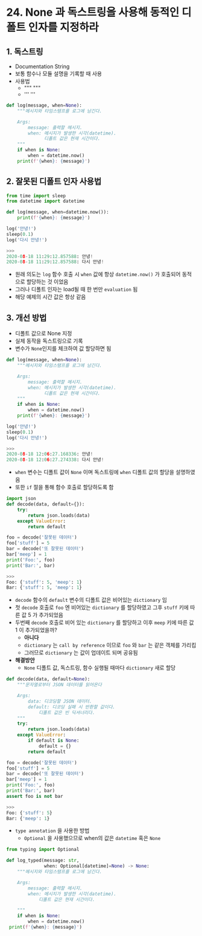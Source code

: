 # 24. None 과 독스트링을 사용해 동적인 디폴트 인자를 지정하라

## 1. 독스트링

- Documentation String
- 보통 함수나 모듈 설명을 기록할 때 사용
- 사용법
    - """ """
    - ''' '''

```python
def log(message, when=None):
    """메시지와 타임스탬프를 로그에 남긴다.

    Args:
        message: 출력할 메시지.
        when: 메시지가 발생한 시각(datetime).
              디폴트 값은 현재 시간이다.
    """
    if when is None:
        when = datetime.now()
    print(f'{when}: {message}')
```

## 2. 잘못된 디폴트 인자 사용법

```python
from time import sleep
from datetime import datetime

def log(message, when=datetime.now()):
    print(f'{when}: {message}')

log('안녕!')
sleep(0.1)
log('다시 안녕!')

>>>
2020-08-18 11:29:12.857588: 안녕!
2020-08-18 11:29:12.857588: 다시 안녕!
```

- 원래 의도는 `log` 함수 호출 시 `when` 값에 항상 `datetime.now()` 가 호출되어 동적으로 할당하는 것 이었음
- 그러나 디폴트 인자는 load될 때 한 번만 `evaluation` 됨
- 해당 예제의 시간 값은 항상 같음

## 3. 개선 방법

- 디폴트 값으로 None 지정
- 실제 동작을 독스트링으로 기록
- 변수가 `None`인지를 체크하여 값 할당하면 됨

```python
def log(message, when=None):
    """메시지와 타임스탬프를 로그에 남긴다.

    Args:
        message: 출력할 메시지.
        when: 메시지가 발생한 시각(datetime).
              디폴트 값은 현재 시간이다.
    """
    if when is None:
        when = datetime.now()
    print(f'{when}: {message}')

log('안녕!')
sleep(0.1)
log('다시 안녕!')

>>>
2020-08-18 12:06:27.168336: 안녕!
2020-08-18 12:06:27.274338: 다시 안녕!
```

- `when` 변수는 디폴트 값이 `None` 이며 독스트링에 `when` 디폴트 값의 할당을 설명하였음
- 또한 `if` 절을 통해 함수 호출로 할당하도록 함

```python
import json
def decode(data, default={}):
    try:
        return json.loads(data)
    except ValueError:
        return default

foo = decode('잘못된 데이터')
foo['stuff'] = 5
bar = decode('또 잘못된 데이터')
bar['meep'] = 1
print('Foo:', foo)
print('Bar:', bar)

>>>
Foo: {'stuff': 5, 'meep': 1}
Bar: {'stuff': 5, 'meep': 1}
```

- `decode` 함수의 `default` 변수의 디폴트 값은 비어있는 `dictionary` 임
- 첫 `decode` 호출로 `foo` 엔 비어있는 `dictionary` 를 할당하였고 그후 `stuff` 키에 따른 값 5 가 추가되었음
- 두번째 `decode` 호출로 비어 있는 `dictionary` 를 할당하고 이후 `meep` 키에 따른 값 1 이 추가되었을까?
    - **아니다**
    - `dictionary` 는 `call by reference` 이므로 `foo` 와 `bar` 는 같은 객체를 가리킴
    - 그러므로 `dictionary` 는 값이 업데이트 되며 공유됨
- **해결방안**
    - `None` 디폴트 값, 독스트링, 함수 실행될 때마다 `dictionary` 새로 할당

```python
def decode(data, default=None):
    """문자열로부터 JSON 데이터를 읽어온다

    Args:
        data: 디코딩할 JSON 데이터.
        default: 디코딩 실패 시 반환할 값이다.
            디폴트 값은 빈 딕셔너리다.
    """
    try:
        return json.loads(data)
    except ValueError:
        if default is None:
            default = {}
        return default

foo = decode('잘못된 데이터')
foo['stuff'] = 5
bar = decode('또 잘못된 데이터')
bar['meep'] = 1
print('Foo:', foo)
print('Bar:', bar)
assert foo is not bar

>>>
Foo: {'stuff': 5}
Bar: {'meep': 1}
```

- `type annotation` 을 사용한 방법
    - `Optional` 을 사용했으므로 when의 값은 `datetime` 혹은 `None`

```python
from typing import Optional

def log_typed(message: str,
              when: Optional[datetime]=None) -> None:
    """메시지와 타임스탬프를 로그에 남긴다.

    Args:
        message: 출력할 메시지.
        when: 메시지가 발생한 시각(datetime).
            디폴트 값은 현재 시간이다.

    """
    if when is None:
        when = datetime.now()
 print(f'{when}: {message}')
```